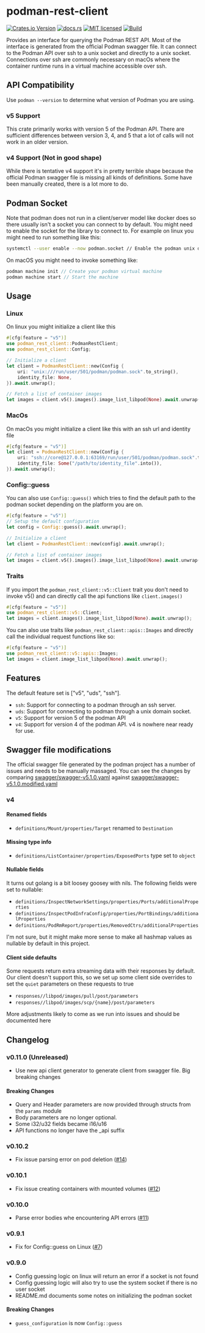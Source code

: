 # podman-rest-client

[![Crates.io Version](https://img.shields.io/crates/v/podman-rest-client)](https://crates.io/crates/podman-rest-client)
[![docs.rs](https://docs.rs/podman-rest-client/badge.svg)](https://docs.rs/podman-rest-client)
[![MIT licensed](https://img.shields.io/badge/license-MIT-blue.svg)](./LICENSE)
[![Build](https://img.shields.io/github/actions/workflow/status/blazzy/podman-rest-client/main.yml?branch=main)](https://github.com/blazzy/podman-rest-client/actions)

<!-- cargo-rdme start -->

Provides an interface for querying the Podman REST API. Most of the interface is generated from
the official Podman swagger file. It can connect to the Podman API over ssh to a unix socket
and directly to a unix socket. Connections over ssh are  commonly necessary on macOs where the
container runtime runs in a virtual machine accessible over ssh.


## API Compatibility

Use `podman --version` to determine what version of Podman you are using.

### v5 Support

This crate primarily works with version 5 of the Podman API. There are sufficient differences
between version 3, 4, and 5 that a lot of calls will not work in an older version.

### v4 Support (Not in good shape)

While there is tentative v4 support it's in pretty terrible shape because the official Podman
swagger file is missing all kinds of definitions. Some have been manually created, there is a
lot more to do.

## Podman Socket

Note that podman does not run in a client/server model like docker does so there usually isn't
a socket you can connect to by default. You might need to enable the socket for the library to
connect to. For example on linux you might need to run something like this:

```sh
systemctl --user enable --now podman.socket // Enable the podman unix domain socket
```

On macOS you might need to invoke something like:

```rust
podman machine init // Create your podman virtual machine
podman machine start // Start the machine
```

## Usage

### Linux

On linux you might initialize a client like this

```rust
#[cfg(feature = "v5")]
use podman_rest_client::PodmanRestClient;
use podman_rest_client::Config;

// Initialize a client
let client = PodmanRestClient::new(Config {
    uri: "unix:///run/user/501/podman/podman.sock".to_string(),
    identity_file: None,
}).await.unwrap();

// Fetch a list of container images
let images = client.v5().images().image_list_libpod(None).await.unwrap();
```
### MacOs

On macOs you might initialize a client like this with an ssh url and identity file

```rust
#[cfg(feature = "v5")]
let client = PodmanRestClient::new(Config {
    uri: "ssh://core@127.0.0.1:63169/run/user/501/podman/podman.sock".to_string(),
    identity_file: Some("/path/to/identity_file".into()),
}).await.unwrap();
```

### Config::guess

You can also use `Config::guess()` which tries to find the default path to the podman
socket depending on the platform you are on.

```rust
#[cfg(feature = "v5")]
// Setup the default configuration
let config = Config::guess().await.unwrap();

// Initialize a client
let client = PodmanRestClient::new(config).await.unwrap();

// Fetch a list of container images
let images = client.v5().images().image_list_libpod(None).await.unwrap();
```

### Traits

If you import the `podman_rest_client::v5::Client` trait you don't need to invoke v5() and can 
directly call the api functions like `client.images()`

```rust
#[cfg(feature = "v5")]
use podman_rest_client::v5::Client;
let images = client.images().image_list_libpod(None).await.unwrap();
```

You can also use traits like `podman_rest_client::apis::Images` and directly call the
individual request functions like so:

```rust
#[cfg(feature = "v5")]
use podman_rest_client::v5::apis::Images;
let images = client.image_list_libpod(None).await.unwrap();
```


## Features

The default feature set is ["v5", "uds", "ssh"].

- `ssh`: Support for connecting to a podman through an ssh server.
- `uds`: Support for connecting to podman through a unix domain socket.
- `v5`: Support for version 5 of the podman API
- `v4`: Support for version 4 of the podman API. v4 is nowhere near ready for use.

<!-- cargo-rdme end -->

## Swagger file modifications

The official swagger file generated by the podman project has a number of
issues and needs to be manually massaged. You can see the changes by comparing
[swagger/swagger-v5.1.0.yaml](swagger/swagger-v5.1.0.yaml) against
[swagger/swagger-v5.1.0.modified.yaml](swagger/swagger-v5.1.0.modified.yaml)

### v4

#### Renamed fields

* `definitions/Mount/properties/Target` renamed to `Destination`

#### Missing type info

* `definitions/ListContainer/properties/ExposedPorts` type set to `object`

#### Nullable fields

It turns out golang is a bit loosey goosey with nils. The following fields were
set to nullable:

* `definitions/InspectNetworkSettings/properties/Ports/additionalProperties`
* `definitions/InspectPodInfraConfig/properties/PortBindings/additionalProperties`
* `definitions/PodRmReport/properties/RemovedCtrs/additionalProperties`

I'm not sure, but it might make more sense to make all hashmap values as
nullable by default in this project.

#### Client side defaults

Some requests return extra streaming data with their responses by default. Our
client doesn't support this, so we set up some client side overrides to set the
`quiet` parameters on these requests to true

* `responses//libpod/images/pull/post/parameters`
* `responses//libpod/images/scp/{name}/post/parameters`

More adjustments likely to come as we run into issues and should be documented here

## Changelog

### v0.11.0 (Unreleased)

* Use new api client generator to generate client from swagger file. Big breaking changes

#### Breaking Changes

* Query and Header parameters are now provided through structs from the `params` module
* Body parameters are no longer optional.
* Some i32/u32 fields became i16/u16
* API functions no longer have the _api suffix

### v0.10.2

* Fix issue parsing error on pod deletion ([#14](https://github.com/blazzy/podman-rest-client/pull/14))

### v0.10.1

* Fix issue creating containers with mounted volumes ([#12](https://github.com/blazzy/podman-rest-client/pull/12))

### v0.10.0

* Parse error bodies whe encountering API errors ([#11](https://github.com/blazzy/podman-rest-client/pull/11))

### v0.9.1

* Fix for Config::guess on Linux ([#7](https://github.com/blazzy/podman-rest-client/pull/7))

### v0.9.0

* Config guessing logic on linux will return an error if a socket is not found
* Config guessing logic will also try to use the system socket if there is no
user socket
* README.md documents some notes on initializing the podman socket

#### Breaking Changes

* `guess_configuration` is now `Config::guess`
